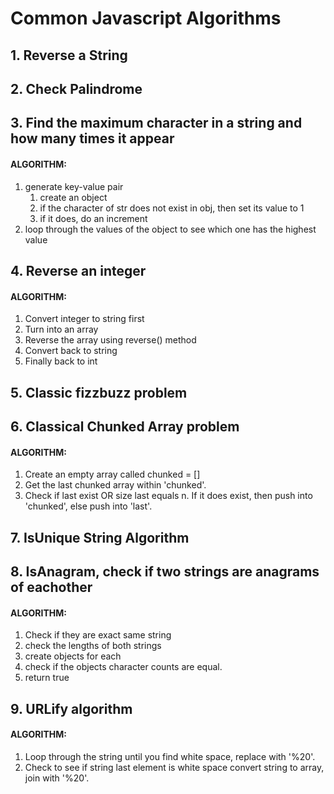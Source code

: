 # Common Javascript Algorithms

## 1. Reverse a String

## 2. Check Palindrome

## 3. Find the maximum character in a string and how many times it appear
   ####  ALGORITHM:
   1. generate key-value pair
      1. create an object
      2. if the character of str does not exist in obj, then set its value to 1
      3. if it does, do an increment
   2. loop through the values of  the  object to see which one has the highest value

## 4. Reverse an integer
   ####  ALGORITHM:
   1. Convert integer to string first
   2. Turn into an array
   3. Reverse the array using reverse() method
   4. Convert back to string
   5. Finally back to int

## 5. Classic fizzbuzz problem

## 6. Classical Chunked Array problem
   ####  ALGORITHM:
   1. Create an empty array called chunked = []
   2. Get the last chunked array within 'chunked'.
   3. Check if last exist OR size last equals n. If it does exist, then push into 'chunked', else push into 'last'.

## 7. IsUnique String Algorithm
   
## 8. IsAnagram, check if two strings are anagrams of eachother
   ####  ALGORITHM:
   1. Check if they are exact same string
   2. check the lengths of both strings
   3. create objects for each
   4. check if the objects character counts are equal.
   5. return true

## 9. URLify algorithm
   ####  ALGORITHM:
   1. Loop through the string until you find white space, replace with '%20'.
   2. Check to see if string last element is white space convert string to array, join with '%20'.
